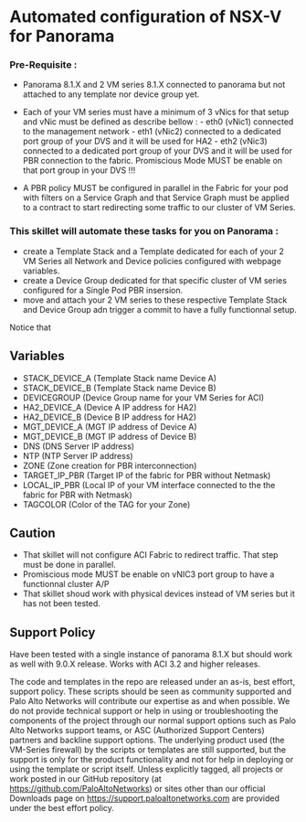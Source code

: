 # Automated configuration of NSX-V for Panorama

### Pre-Requisite :
- Panorama 8.1.X and 2 VM series 8.1.X connected to panorama but not attached to any template nor device group yet.

- Each of your VM series must have a minimum of 3 vNics for that setup and vNic must be defined as describe bellow :
        - eth0 (vNic1) connected to the management network
        - eth1 (vNic2) connected to a dedicated port group of your DVS and it will be used for HA2
        - eth2 (vNic3) connected to a dedicated port group of your DVS and it will be used for PBR connection to the fabric. Promiscious Mode MUST be enable on that port group in your DVS !!! 

- A PBR policy MUST be configured in parallel in the Fabric for your pod with filters on a Service Graph and that Service Graph must be applied to a contract to start redirecting some traffic to our cluster of VM Series.   


### This skillet will automate these tasks for you on Panorama :
- create a Template Stack and a Template dedicated for each of your 2 VM Series all Network and Device policies configured with webpage variables.
- create a Device Group dedicated for that specific cluster of VM series configured for a Single Pod PBR insersion.
- move and attach your 2 VM series to these respective Template Stack and Device Group adn trigger a commit to have a fully functionnal setup.
 

Notice that 

## Variables
- STACK_DEVICE_A (Template Stack name Device A)
- STACK_DEVICE_B (Template Stack name Device B)
- DEVICEGROUP (Device Group name for your VM Series for ACI)
- HA2_DEVICE_A (Device A IP address for HA2)
- HA2_DEVICE_B (Device B IP address for HA2)
- MGT_DEVICE_A (MGT IP address of Device A)
- MGT_DEVICE_B (MGT IP address of Device B)
- DNS (DNS Server IP address)
- NTP (NTP Server IP address)
- ZONE (Zone creation for PBR interconnection)
- TARGET_IP_PBR (Target IP of the fabric for PBR without Netmask)
- LOCAL_IP_PBR (Local IP of your VM interface connected to the the fabric for PBR with Netmask)
- TAGCOLOR (Color of the TAG for your Zone)



## Caution  
- That skillet will not configure ACI Fabric to redirect traffic. That step must be done in parallel.
- Promiscious mode MUST be enable on vNIC3 port group to have a functionnal cluster A/P
- That skillet shoud work with physical devices instead of VM series but it has not been tested.

## Support Policy

Have been tested with a single instance of panorama 8.1.X but should work as well with 9.0.X release.
Works with ACI 3.2 and higher releases.

The code and templates in the repo are released under an as-is, best effort,
support policy. These scripts should be seen as community supported and
Palo Alto Networks will contribute our expertise as and when possible.
We do not provide technical support or help in using or troubleshooting the
components of the project through our normal support options such as
Palo Alto Networks support teams, or ASC (Authorized Support Centers)
partners and backline support options. The underlying product used
(the VM-Series firewall) by the scripts or templates are still supported,
but the support is only for the product functionality and not for help in
deploying or using the template or script itself. Unless explicitly tagged,
all projects or work posted in our GitHub repository
(at https://github.com/PaloAltoNetworks) or sites other than our official
Downloads page on https://support.paloaltonetworks.com are provided under
the best effort policy.